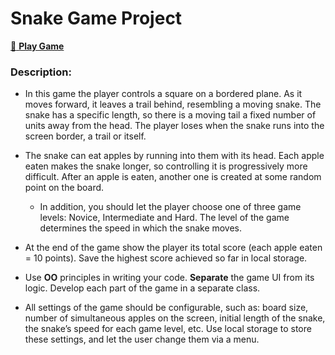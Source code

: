 # Snake Game Project
[:snake: **Play Game**](https://grigoli28.github.io/TH-Project-2/)

### Description:

- In this game the player controls a square on a bordered plane. As it moves forward, it leaves a trail behind, resembling a moving snake. The snake has a specific length, so there is a moving tail a fixed number of units away from the head. The player loses when the snake runs into the screen border, a trail or itself.

- The snake can eat apples by running into them with its head. Each apple eaten makes the snake longer, so controlling it is progressively more difficult. After an apple is eaten, another one is created at some random point on the board.

   - In addition, you should let the player choose one of three game levels: Novice, Intermediate and Hard. The level of the game determines the speed in which the snake moves.

- At the end of the game show the player its total score (each apple eaten = 10 points). Save the highest score achieved so far in local storage.

- Use **OO** principles in writing your code. **Separate** the game UI from its logic. Develop each part of the game in a separate class. 

- All settings of the game should be configurable, such as: board size, number of simultaneous apples on the screen, initial length of the snake, the snake’s speed for each game level, etc. Use local storage to store these settings, and let the user change them via a menu.
